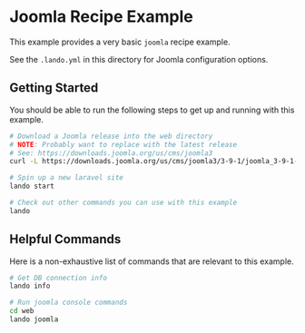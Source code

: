 Joomla Recipe Example
=====================

This example provides a very basic `joomla` recipe example.

See the `.lando.yml` in this directory for Joomla configuration options.

Getting Started
---------------

You should be able to run the following steps to get up and running with this example.

```bash
# Download a Joomla release into the web directory
# NOTE: Probably want to replace with the latest release
# See: https://downloads.joomla.org/us/cms/joomla3
curl -L https://downloads.joomla.org/us/cms/joomla3/3-9-1/joomla_3-9-1-stable-full_package-tar-gz?format=gz | tar zxv -C web

# Spin up a new laravel site
lando start

# Check out other commands you can use with this example
lando
```

Helpful Commands
----------------

Here is a non-exhaustive list of commands that are relevant to this example.

```bash
# Get DB connection info
lando info

# Run joomla console commands
cd web
lando joomla
```
